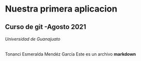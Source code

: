 # Nuestra primera aplicacion
## Curso de git -Agosto 2021
###### Universidad de Guanajuato
Tonanci Esmeralda Mendéz García
Este es un archivo  **markdown**